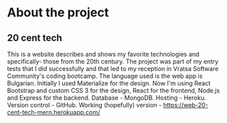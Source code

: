 # About the project
## 20 cent tech

This is a website describes and shows my favorite technologies and specifically- those from the 20th century.
The project was part of my entry tests that I did successfully and that led to my reception in Vratsa Software Community's coding bootcamp.
The language used is the web app is Bulgarian.
Initially I used Materialize for the design.
Now I'm using React Bootstrap and custom CSS 3 for the design, React for the frontend, Node.js and Express for the backend.
Database - MongoDB.
Hosting - Heroku.
Version control - GitHub. Working (hopefully) version - https://web-20-cent-tech-mern.herokuapp.com/
